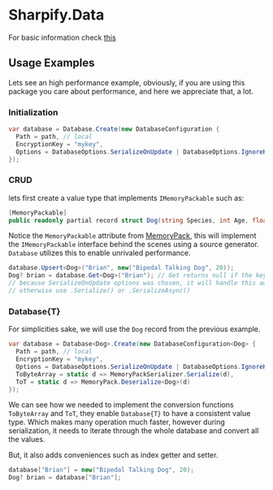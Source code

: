 # Sharpify.Data

For basic information check [this](https://github.com/dusrdev/Sharpify/blob/main/Sharpify.Data/README.md)

## Usage Examples

Lets see an high performance example, obviously, if you are using this package you care about performance, and here we appreciate that, a lot.

### Initialization

```csharp
var database = Database.Create(new DatabaseConfiguration {
  Path = path, // local
  EncryptionKey = "mykey",
  Options = DatabaseOptions.SerializeOnUpdate | DatabaseOptions.IgnoreKeyCases
});
```

### CRUD

lets first create a value type that implements `IMemoryPackable` such as:

```csharp
[MemoryPackable]
public readonly partial record struct Dog(string Species, int Age, float Weight);
```

Notice the `MemoryPackable` attribute from [MemoryPack](https://github.com/Cysharp/MemoryPack), this will implement the `IMemoryPackable` interface behind the scenes using a source generator. `Database` utilizes this to enable unrivaled performance.

```csharp
database.Upsert<Dog>("Brian", new("Bipedal Talking Dog", 20));
Dog? brian = database.Get<Dog>("Brian"); // Get returns null if the key doesn't exist
// because SerializeOnUpdate options was chosen, it will handle this automatically
// otherwise use .Serialize() or .SerializeAsync()
```

### Database{T}

For simplicities sake, we will use the `Dog` record from the previous example.

```csharp
var database = Database<Dog>.Create(new DatabaseConfiguration<Dog> {
  Path = path, // local
  EncryptionKey = "mykey",
  Options = DatabaseOptions.SerializeOnUpdate | DatabaseOptions.IgnoreKeyCases,
  ToByteArray = static d => MemoryPackSerializer.Serialize(d),
  ToT = static d => MemoryPack.Deserialize<Dog>(d)
});
```

We can see how we needed to implement the conversion functions `ToByteArray` and `ToT`, they enable `Database{T}` to have a consistent value type. Which makes many operation much faster, however during serialization, it needs to iterate through the whole database and convert all the values.

But, it also adds conveniences such as index getter and setter.

```csharp
database["Brian"] = new("Bipedal Talking Dog", 20);
Dog? brian = database["Brian"];
```

